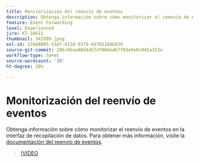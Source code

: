 ```yaml
---
title: Monitorización del reenvío de eventos
description: Obtenga información sobre cómo monitorizar el reenvío de eventos en la interfaz de recopilación de datos.
feature: Event Forwarding
level: Experienced
jira: KT-10611
thumbnail: 343999.jpeg
exl-id: 15948005-53d7-413d-9379-0d7b5189b839
source-git-commit: 286c85aa88d44574f00ded67f0de8e0c945a153e
workflow-type: tm+mt
source-wordcount: '38'
ht-degree: 28%

---
```


# Monitorización del reenvío de eventos

Obtenga información sobre cómo monitorizar el reenvío de eventos en la interfaz de recopilación de datos. Para obtener más información, visite la [documentación del reenvío de eventos](https://experienceleague.adobe.com/docs/experience-platform/tags/event-forwarding/overview.html).

>[!VIDEO](https://video.tv.adobe.com/v/343999?learn=on&enablevpops)
